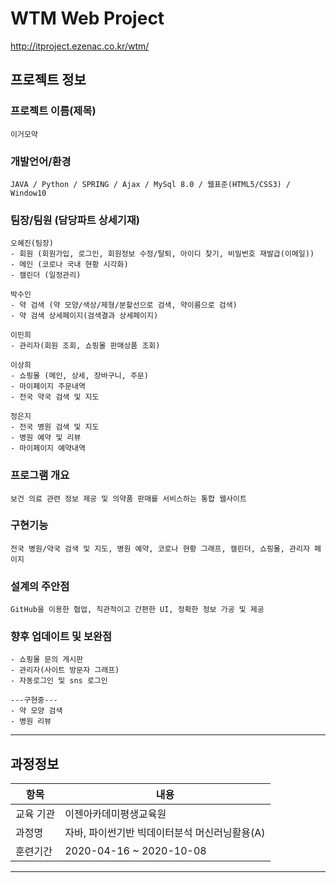 # WTM Web Project

http://itproject.ezenac.co.kr/wtm/

## 프로젝트 정보

### 프로젝트 이름(제목)

    이거모약

### 개발언어/환경

    JAVA / Python / SPRING / Ajax / MySql 8.0 / 웹표준(HTML5/CSS3) / Window10

### 팀장/팀원 (담당파트 상세기재)

    오혜진(팀장)
    - 회원 (회원가입, 로그인, 회원정보 수정/탈퇴, 아이디 찾기, 비밀번호 재발급(이메일))
    - 메인 (코로나 국내 현황 시각화)
    - 캘린더 (일정관리)
    
    박수인
    - 약 검색 (약 모양/색상/제형/분할선으로 검색, 약이름으로 검색)
    - 약 검색 상세페이지(검색결과 상세페이지)
    
    이민희
    - 관리자(회원 조회, 쇼핑몰 판매상품 조회)
    
    이상희
    - 쇼핑몰 (메인, 상세, 장바구니, 주문)
    - 마이페이지 주문내역
    - 전국 약국 검색 및 지도
    
    정은지
    - 전국 병원 검색 및 지도
    - 병원 예약 및 리뷰
    - 마이페이지 예약내역

### 프로그램 개요

    보건 의료 관련 정보 제공 및 의약품 판매를 서비스하는 통합 웹사이트

### 구현기능

    전국 병원/약국 검색 및 지도, 병원 예약, 코로나 현황 그래프, 캘린더, 쇼핑몰, 관리자 페이지

### 설계의 주안점

    GitHub을 이용한 협업, 직관적이고 간편한 UI, 정확한 정보 가공 및 제공

### 향후 업데이트 및 보완점

    - 쇼핑몰 문의 게시판
    - 관리자(사이트 방문자 그래프) 
    - 자동로그인 및 sns 로그인
    
    ---구현중---
    - 약 모양 검색
    - 병원 리뷰

----------------------------------------------------

## 과정정보

| 항목      | 내용                                          |
| --------- | --------------------------------------------- |
| 교육 기관 | 이젠아카데미평생교육원                        |
| 과정명    | 자바, 파이썬기반 빅데이터분석 머신러닝활용(A) |
| 훈련기간  | 2020-04-16 ~ 2020-10-08                       |

----------------------------------------------------

## 